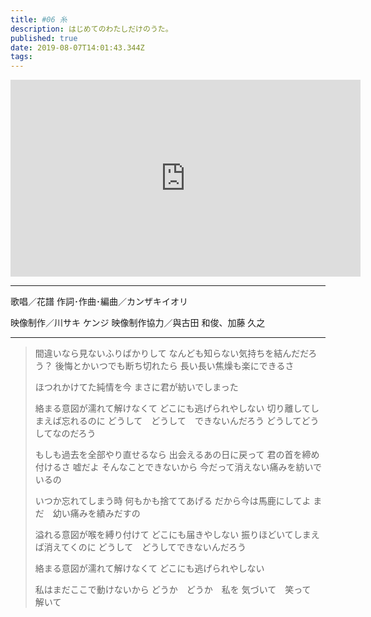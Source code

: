 ```yaml
---
title: #06 糸
description: はじめてのわたしだけのうた。
published: true
date: 2019-08-07T14:01:43.344Z
tags: 
---
```


<iframe width="560" height="315" src="https://www.youtube-nocookie.com/embed/3Wtx6k2vInU" frameborder="0" allow="accelerometer; autoplay; encrypted-media; gyroscope; picture-in-picture" allowfullscreen></iframe>

***
歌唱／花譜
作詞･作曲･編曲／カンザキイオリ

映像制作／川サキ ケンジ
映像制作協力／與古田 和俊、加藤 久之
***

> 間違いなら見ないふりばかりして
> なんども知らない気持ちを結んだだろう？
> 後悔とかいつでも断ち切れたら
> 長い長い焦燥も楽にできるさ
> 
> ほつれかけてた純情を今
> まさに君が紡いでしまった
> 
> 絡まる意図が濡れて解けなくて
> どこにも逃げられやしない
> 切り離してしまえば忘れるのに
> どうして　どうして　できないんだろう
> どうしてどうしてなのだろう
> 
> 
> もしも過去を全部やり直せるなら
> 出会えるあの日に戻って
> 君の首を締め付けるさ
> 嘘だよ
> そんなことできないから
> 今だって消えない痛みを紡いでいるの
> 
> いつか忘れてしまう時
> 何もかも捨ててあげる
> だから今は馬鹿にしてよ
> まだ　幼い痛みを績みだすの
> 
> 
> 溢れる意図が喉を縛り付けて
> どこにも届きやしない
> 振りほどいてしまえば消えてくのに
> どうして　どうしてできないんだろう
> 
> 絡まる意図が濡れて解けなくて
> どこにも逃げられやしない
> 
> 私はまだここで動けないから
> どうか　どうか　私を
> 気づいて　笑って　解いて

